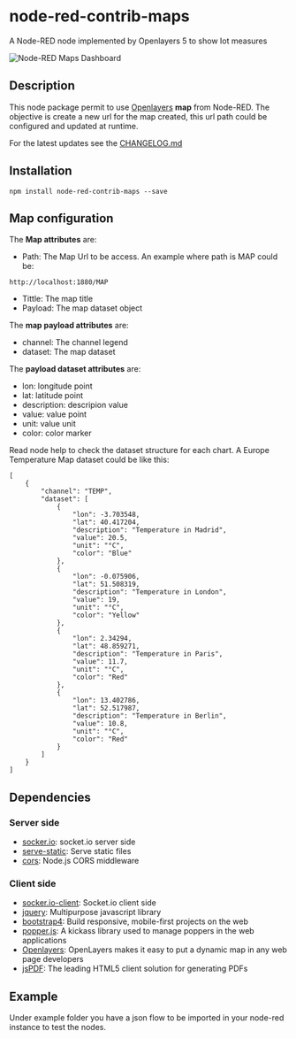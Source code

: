 # node-red-contrib-maps
A Node-RED node implemented by Openlayers 5 to show Iot measures


![Node-RED Maps Dashboard](https://user-images.githubusercontent.com/1216181/52797842-0256df80-3077-11e9-8731-d54fb152eb2d.png)


## Description
This node package permit to use [Openlayers](https://openlayers.org/) **map** from Node-RED. The objective is create a new url for the map created, this url path could be configured and updated at runtime.

For the latest updates see the [CHANGELOG.md](https://github.com/masalinas/node-red-contrib-maps/blob/master/CHANGELOG.md)

## Installation
```
npm install node-red-contrib-maps --save
```

## Map configuration
The **Map attributes** are:
* Path: The Map Url to be access. An example where path is MAP could be:
```
http://localhost:1880/MAP
```

* Tittle: The map title
* Payload: The map dataset object

The **map payload attributes** are:
* channel: The channel legend
* dataset: The map dataset

The **payload dataset attributes** are:
* lon: longitude point
* lat: latitude point
* description: descripion value
* value: value point
* unit: value unit
* color: color marker

Read node help to check the dataset structure for each chart.
A Europe Temperature Map dataset could be like this:
```
[
    {
        "channel": "TEMP",
        "dataset": [
            {
                "lon": -3.703548,
                "lat": 40.417204,
                "description": "Temperature in Madrid",
                "value": 20.5,
                "unit": "°C",
                "color": "Blue"
            },
            {
                "lon": -0.075906,
                "lat": 51.508319,
                "description": "Temperature in London",
                "value": 19,
                "unit": "°C",
                "color": "Yellow"
            },
            {
                "lon": 2.34294,
                "lat": 48.859271,
                "description": "Temperature in Paris",
                "value": 11.7,
                "unit": "°C",
                "color": "Red"
            },
            {
                "lon": 13.402786,
                "lat": 52.517987,
                "description": "Temperature in Berlin",
                "value": 10.8,
                "unit": "°C",
                "color": "Red"
            }
        ]
    }
]
```

## Dependencies
### Server side
* [socker.io](https://github.com/socketio/socket.io): socket.io server side
* [serve-static](https://github.com/expressjs/serve-static): Serve static files
* [cors](https://github.com/expressjs/cors): Node.js CORS middleware

### Client side
* [socker.io-client](https://github.com/socketio/socket.io-client): Socket.io client side
* [jquery](https://github.com/jquery/jquery): Multipurpose javascript library
* [bootstrap4](https://getbootstrap.com/): Build responsive, mobile-first projects on the web
* [popper.js](https://popper.js.org/): A kickass library used to manage poppers in the web applications
* [Openlayers](https://openlayers.org/): OpenLayers makes it easy to put a dynamic map in any web page
developers
* [jsPDF](https://parall.ax/products/jspdf): The leading HTML5 client solution for generating PDFs 

## Example
Under example folder you have a json flow to be imported in your node-red instance to test the nodes.